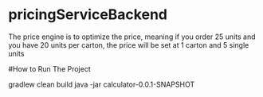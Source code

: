 # pricingServiceBackend

The price engine is to optimize the price, meaning if you order 25 units and you have 20 units per carton, the price will be set at 1 carton and 5 single units

#How to Run The Project

gradlew clean build
java -jar calculator-0.0.1-SNAPSHOT
